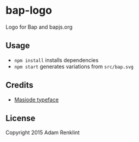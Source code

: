 # bap-logo

Logo for Bap and bapjs.org

## Usage

- ```npm install``` installs dependencies
- ```npm start``` generates variations from ```src/bap.svg```

## Credits

- [Masiode typeface](http://www.dafont.com/de/masiode.font)

## License

Copyright 2015 Adam Renklint
